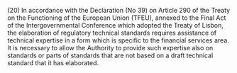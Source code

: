 (20) In accordance with the Declaration (No 39) on Article 290 of the Treaty on the Functioning of the European Union (TFEU), annexed to the Final Act of the Intergovernmental Conference which adopted the Treaty of Lisbon, the elaboration of regulatory technical standards requires assistance of technical expertise in a form which is specific to the financial services area. It is necessary to allow the Authority to provide such expertise also on standards or parts of standards that are not based on a draft technical standard that it has elaborated.